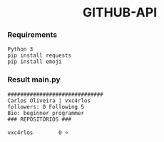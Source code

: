<h1 align="center">
<br>
  GITHUB-API
<br>
</h1>

### Requirements
```
Python 3
pip install requests
pip install emoji
```
### Result main.py
```
##############################
Carlos Oliveira | vxc4rlos
followers: 0 Following 5
Bio: beginner programmer
### REPOSITÓRIOS ###

vxc4rlos        0 ⭐
```
